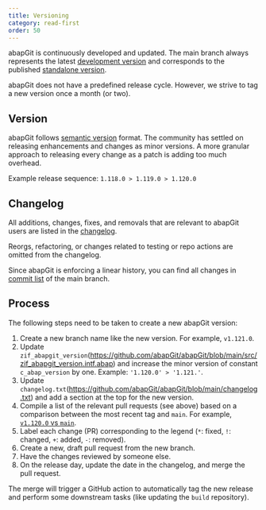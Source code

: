 ```yaml
---
title: Versioning
category: read-first
order: 50
---
```


abapGit is continuously developed and updated. The main branch always represents the latest [development version](guide-install.html) and corresponds to the published [standalone version](guide-install.html). 

abapGit does not have a predefined release cycle. However, we strive to tag a new version once a month (or two).

## Version

abapGit follows [semantic version](https://semver.org/) format. The community has settled on releasing enhancements and changes as minor versions. A more granular approach to releasing every change as a patch is adding too much overhead. 

Example release sequence: `1.118.0 > 1.119.0 > 1.120.0` 

## Changelog

All additions, changes, fixes, and removals that are relevant to abapGit users are listed in the [changelog](guide-changelog.html). 

Reorgs, refactoring, or changes related to testing or repo actions are omitted from the changelog.

Since abapGit is enforcing a linear history, you can find all changes in [commit list](https://github.com/abapGit/abapGit/commits/main) of the main branch.

## Process

The following steps need to be taken to create a new abapGit version:

1. Create a new branch name like the new version. For example, `v1.121.0`.
1. Update `zif_abapgit_version`(https://github.com/abapGit/abapGit/blob/main/src/zif_abapgit_version.intf.abap) and increase the minor version of constant `c_abap_version` by one. Example: `'1.120.0' > '1.121.'`.
1. Update `changelog.txt`(https://github.com/abapGit/abapGit/blob/main/changelog.txt) and add a section at the top for the new version.
1. Compile a list of the relevant pull requests (see above) based on a comparison between the most recent tag and `main`. For example, [`v1.120.0` vs `main`](https://github.com/abapGit/abapGit/compare/v1.120.0...main).
1. Label each change (PR) corresponding to the legend (`*`: fixed, `!`: changed, `+`: added, `-`: removed).
1. Create a new, draft pull request from the new branch.
1. Have the changes reviewed by someone else.
1. On the release day, update the date in the changelog, and merge the pull request.

The merge will trigger a GitHub action to automatically tag the new release and perform some downstream tasks (like updating the `build` repository).